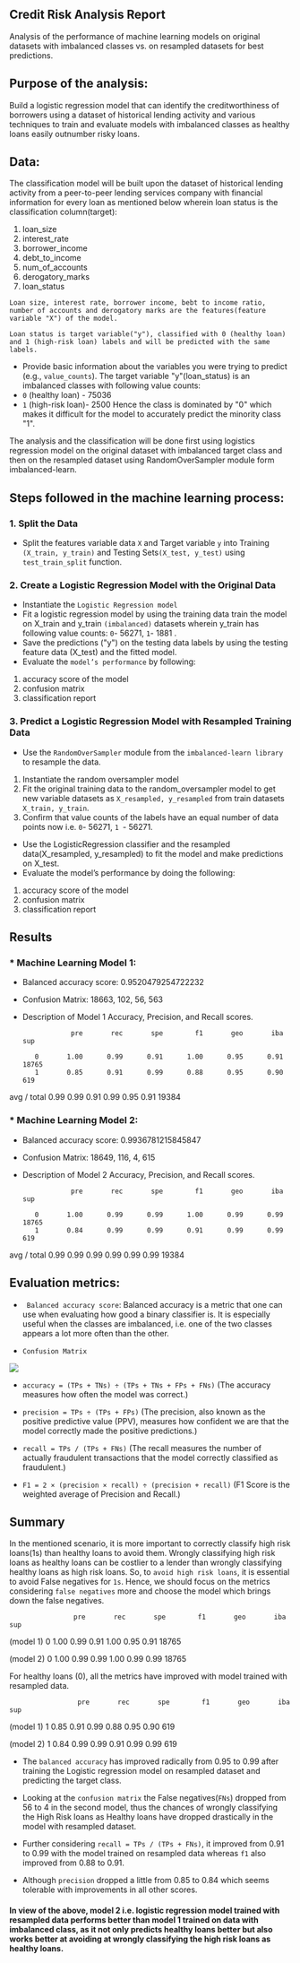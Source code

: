 
## Credit Risk Analysis Report

Analysis of the performance of machine learning models on original datasets with imbalanced classes vs. on resampled datasets for best predictions.

## Purpose of the analysis:

Build a logistic regression model that can identify the creditworthiness of borrowers using a dataset of historical lending activity and various techniques to train and evaluate models with imbalanced classes as healthy loans easily outnumber risky loans.

## Data:

The classification model will be built upon the dataset of historical lending activity from a peer-to-peer lending services company with financial information for every loan as mentioned below wherein loan status is the classification column(target):

1. loan_size
2. interest_rate
3. borrower_income
4. debt_to_income
5. num_of_accounts
6. derogatory_marks
7. loan_status

`Loan size, interest rate, borrower income, bebt to income ratio, number of accounts and derogatory marks are the features(feature variable "X") of the model.`

`Loan status is target variable("y"), classified with 0 (healthy loan) and 1 (high-risk loan) labels and will be predicted with the same labels.`

* Provide basic information about the variables you were trying to predict (e.g., `value_counts`).
The target variable "y"(loan_status) is an imbalanced classes with following value counts:
* `0` (healthy loan) - 75036
* `1` (high-risk loan)- 2500
Hence the class is dominated by "0" which makes it difficult for the model to accurately predict the minority class "1".


The analysis and the classification will be done first using logistics regression model on the original dataset with imbalanced target class and then on the resampled dataset using RandomOverSampler module form imbalanced-learn. 

## Steps followed in the machine learning process:

### 1. Split the Data
- Split the features variable data `X` and Target variable `y` into Training `(X_train, y_train)` and Testing Sets`(X_test, y_test)` using `test_train_split` function.


### 2. Create a Logistic Regression Model with the Original Data

- Instantiate the `Logistic Regression model` 
- Fit a logistic regression model by using the training data train the model on X_train and y_train `(imbalanced)` datasets wherein y_train has following value counts: `0`- 56271, `1`- 1881 .
- Save the predictions ("y") on the testing data labels by using the testing feature data (X_test) and the fitted model.
- Evaluate the `model’s performance` by following:
1. accuracy score of the model 
2. confusion matrix 
3. classification report


### 3. Predict a Logistic Regression Model with Resampled Training Data

- Use the `RandomOverSampler` module from the `imbalanced-learn library` to resample the data.
1. Instantiate the random oversampler model
2. Fit the original training data to the random_oversampler model to get new variable datasets as `X_resampled, y_resampled` from train datasets `X_train, y_train`.
3. Confirm that value counts of the labels have an equal number of data points now i.e. `0`- 56271, `1 `- 56271.

- Use the LogisticRegression classifier and the resampled data(X_resampled, y_resampled) to fit the model and make predictions on X_test.
- Evaluate the model’s performance by doing the following:
1. accuracy score of the model 
2. confusion matrix 
3. classification report


## Results

### * Machine Learning Model 1:

 * Balanced accuracy score:
    0.9520479254722232
    
 * Confusion Matrix: 
     18663,   102,
        56,   563

 * Description of Model 1 Accuracy, Precision, and Recall scores.

                   pre       rec       spe        f1       geo       iba       sup

          0       1.00      0.99      0.91      1.00      0.95      0.91     18765
          1       0.85      0.91      0.99      0.88      0.95      0.90       619

avg / total       0.99      0.99      0.91      0.99      0.95      0.91     19384

### * Machine Learning Model 2:
  
 * Balanced accuracy score:
     0.9936781215845847
 
 * Confusion Matrix:
       18649,   116,
           4,   615
 * Description of Model 2 Accuracy, Precision, and Recall scores.
  
                   pre       rec       spe        f1       geo       iba       sup

          0       1.00      0.99      0.99      1.00      0.99      0.99     18765
          1       0.84      0.99      0.99      0.91      0.99      0.99       619

avg / total       0.99      0.99      0.99      0.99      0.99      0.99     19384

## Evaluation metrics:

* ` Balanced accuracy score`: Balanced accuracy is a metric that one can use when evaluating how good a binary classifier is. It is especially useful when the classes are imbalanced, i.e. one of the two classes appears a lot more often than the other.


* `Confusion Matrix`

![](Images/confusion_matrix.png)

* `accuracy = (TPs + TNs) ÷ (TPs + TNs + FPs + FNs)`
(The accuracy measures how often the model was correct.)

* `precision = TPs ÷ (TPs + FPs)`
(The precision, also known as the positive predictive value (PPV), measures how confident we are that the model correctly made the positive predictions.)

* `recall = TPs / (TPs + FNs)`
(The recall measures the number of actually fraudulent transactions that the model correctly classified as fraudulent.)

* `F1 = 2 × (precision × recall) ÷ (precision + recall)`
(F1 Score is the weighted average of Precision and Recall.)


## Summary

In the mentioned scenario, it is more important to correctly classify high risk loans(1s) than healthy loans to avoid them. Wrongly classifying high risk loans as healthy loans can be costlier to a lender than wrongly classifying healthy loans as high risk loans. So, to `avoid high risk loans`, it is essential to avoid False negatives for `1s`. Hence, we should focus on the metrics considering `false negatives` more and choose the model which brings down the false negatives.

                    pre       rec       spe        f1       geo       iba       sup
   (model 1)  0    1.00      0.99      0.91      1.00      0.95      0.91     18765
   
   (model 2)  0    1.00      0.99      0.99      1.00      0.99      0.99     18765

For healthy loans (0), all the metrics have improved with model trained with resampled data.

                     pre       rec       spe        f1       geo       iba    sup
  (model 1)  1       0.85      0.91      0.99      0.88      0.95      0.90    619
  
  (model 2)  1       0.84      0.99      0.99      0.91      0.99      0.99    619
 
* The `balanced accuracy` has improved radically  from 0.95 to 0.99 after training the Logistic regression model on resampled   dataset and predicting the target class.

* Looking at the `confusion matrix` the False negatives(`FNs`) dropped from 56 to 4 in the second model, thus the chances of wrongly classifying the High Risk loans as Healthy loans have dropped drastically in the model with resampled dataset.

* Further considering `recall = TPs / (TPs + FNs)`, it improved from 0.91 to 0.99 with the model trained on resampled data whereas `f1` also improved from 0.88 to 0.91.

* Although `precision` dropped a little from 0.85 to 0.84 which seems tolerable with improvements in all other scores.


#### In view of the above, model 2 i.e. logistic regression model trained with resampled data performs better than model 1 trained on data with imbalanced class, as it not only predicts healthy loans better but also works better at avoiding at wrongly classifying the high risk loans as healthy loans. 




